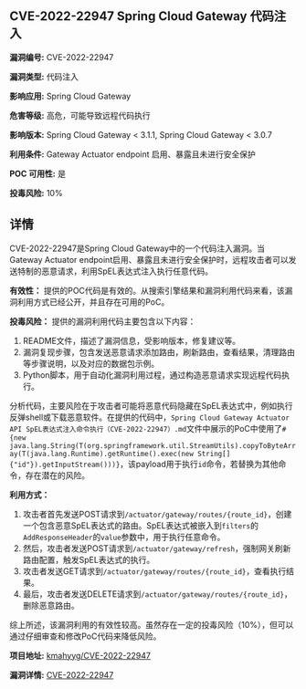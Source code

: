 ## CVE-2022-22947 Spring Cloud Gateway 代码注入

**漏洞编号:** CVE-2022-22947

**漏洞类型:** 代码注入

**影响应用:** Spring Cloud Gateway

**危害等级:** 高危，可能导致远程代码执行

**影响版本:** Spring Cloud Gateway < 3.1.1, Spring Cloud Gateway < 3.0.7

**利用条件:** Gateway Actuator endpoint 启用、暴露且未进行安全保护

**POC 可用性:** 是

**投毒风险:** 10%

## 详情

CVE-2022-22947是Spring Cloud Gateway中的一个代码注入漏洞。当Gateway Actuator endpoint启用、暴露且未进行安全保护时，远程攻击者可以发送特制的恶意请求，利用SpEL表达式注入执行任意代码。

**有效性：**
提供的POC代码是有效的。从搜索引擎结果和漏洞利用代码来看，该漏洞利用方式已经公开，并且存在可用的PoC。

**投毒风险：**
提供的漏洞利用代码主要包含以下内容：
1.  README文件，描述了漏洞信息，受影响版本，修复建议等。
2.  漏洞复现步骤，包含发送恶意请求添加路由，刷新路由，查看结果，清理路由等步骤说明，以及对应的数据包示例。
3.  Python脚本，用于自动化漏洞利用过程，通过构造恶意请求实现远程代码执行。

分析代码，主要风险在于攻击者可能将恶意代码隐藏在SpEL表达式中，例如执行反弹shell或下载恶意软件。在提供的代码中，`Spring Cloud Gateway Actuator API SpEL表达式注入命令执行（CVE-2022-22947）.md`文件中展示的PoC中使用了`#{new java.lang.String(T(org.springframework.util.StreamUtils).copyToByteArray(T(java.lang.Runtime).getRuntime().exec(new String[]{"id"}).getInputStream()))}`，该payload用于执行`id`命令，若替换为其他命令，存在潜在的风险。

**利用方式：**
1.  攻击者首先发送POST请求到`/actuator/gateway/routes/{route_id}`，创建一个包含恶意SpEL表达式的路由。SpEL表达式被嵌入到`filters`的`AddResponseHeader`的`value`参数中，用于执行任意命令。
2.  然后，攻击者发送POST请求到`/actuator/gateway/refresh`，强制网关刷新路由配置，触发SpEL表达式的执行。
3.  攻击者发送GET请求到`/actuator/gateway/routes/{route_id}`，查看执行结果。
4.  最后，攻击者发送DELETE请求到`/actuator/gateway/routes/{route_id}`，删除恶意路由。

综上所述，该漏洞利用的有效性较高。虽然存在一定的投毒风险（10%），但可以通过仔细审查和修改PoC代码来降低风险。

**项目地址:** [kmahyyg/CVE-2022-22947](https://github.com/kmahyyg/CVE-2022-22947)

**漏洞详情:** [CVE-2022-22947](https://nvd.nist.gov/vuln/detail/CVE-2022-22947)